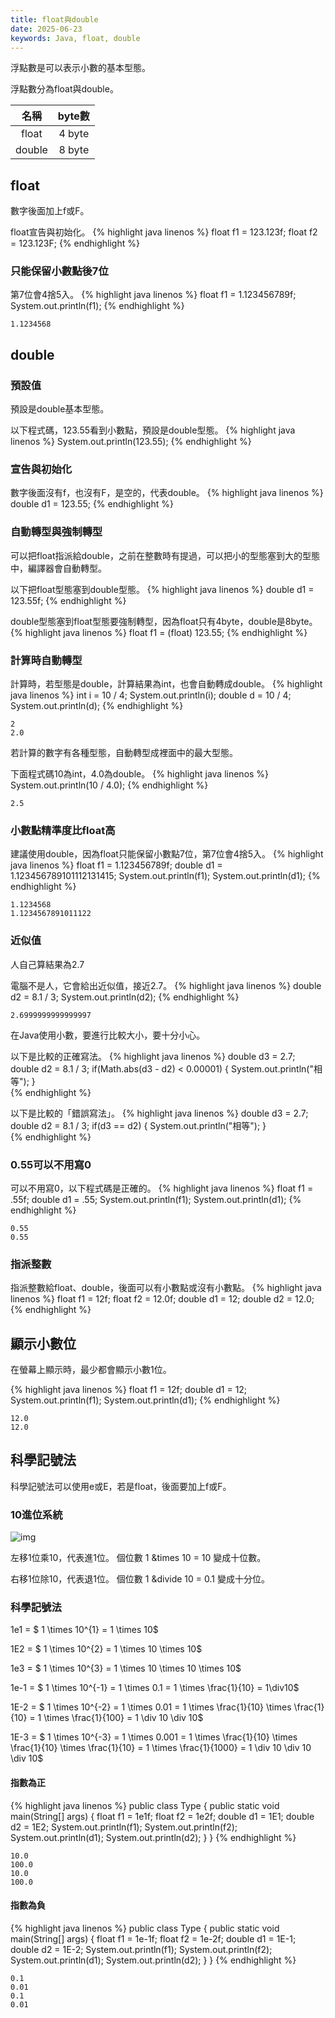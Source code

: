 ```yaml
---
title: float與double
date: 2025-06-23
keywords: Java, float, double
---
```

浮點數是可以表示小數的基本型態。

浮點數分為float與double。

|名稱|byte數|
|:--:|:--:|
|float |4 byte|
|double|8 byte|

## float
數字後面加上f或F。

float宣告與初始化。
{% highlight java linenos %}
float f1 = 123.123f;
float f2 = 123.123F;
{% endhighlight %}

### 只能保留小數點後7位
第7位會4捨5入。
{% highlight java linenos %}
float f1 = 1.123456789f;
System.out.println(f1);
{% endhighlight %}
```
1.1234568
```

## double
### 預設值
預設是double基本型態。

以下程式碼，123.55看到小數點，預設是double型態。
{% highlight java linenos %}
System.out.println(123.55);
{% endhighlight %}

### 宣告與初始化
數字後面沒有f，也沒有F，是空的，代表double。
{% highlight java linenos %}
double d1 = 123.55;
{% endhighlight %}

### 自動轉型與強制轉型
可以把float指派給double，之前在整數時有提過，可以把小的型態塞到大的型態中，編譯器會自動轉型。

以下把float型態塞到double型態。
{% highlight java linenos %}
double d1 = 123.55f;
{% endhighlight %}

double型態塞到float型態要強制轉型，因為float只有4byte，double是8byte。
{% highlight java linenos %}
float f1 = (float) 123.55;
{% endhighlight %}

### 計算時自動轉型
計算時，若型態是double，計算結果為int，也會自動轉成double。
{% highlight java linenos %}
int i = 10 / 4;
System.out.println(i);
double d = 10 / 4;
System.out.println(d);
{% endhighlight %}
```
2
2.0
```

若計算的數字有各種型態，自動轉型成裡面中的最大型態。

下面程式碼10為int，4.0為double。
{% highlight java linenos %}
System.out.println(10 / 4.0);
{% endhighlight %}
```
2.5
```

### 小數點精準度比float高
建議使用double，因為float只能保留小數點7位，第7位會4捨5入。
{% highlight java linenos %}
float f1 = 1.123456789f;
double d1 = 1.123456789101112131415;
System.out.println(f1);
System.out.println(d1);
{% endhighlight %}
```
1.1234568
1.1234567891011122
```

### 近似值
人自己算結果為2.7

電腦不是人，它會給出近似值，接近2.7。
{% highlight java linenos %}
double d2 = 8.1 / 3;
System.out.println(d2);
{% endhighlight %}
```
2.6999999999999997
```

在Java使用小數，要進行比較大小，要十分小心。

以下是比較的正確寫法。
{% highlight java linenos %}
double d3 = 2.7;
double d2 = 8.1 / 3;
if(Math.abs(d3 - d2) < 0.00001) {
  System.out.println("相等");
}    
{% endhighlight %}

以下是比較的「錯誤寫法」。
{% highlight java linenos %}
double d3 = 2.7;
double d2 = 8.1 / 3;
if(d3 == d2) {
  System.out.println("相等");
}    
{% endhighlight %}
### 0.55可以不用寫0
可以不用寫0，以下程式碼是正確的。
{% highlight java linenos %}
  float f1 = .55f;
  double d1 = .55;
  System.out.println(f1);
  System.out.println(d1);
{% endhighlight %}
```
0.55
0.55
```
### 指派整數
指派整數給float、double，後面可以有小數點或沒有小數點。
{% highlight java linenos %}
float f1 = 12f;
float f2 = 12.0f;
double d1 = 12;
double d2 = 12.0;
{% endhighlight %}

## 顯示小數位
在螢幕上顯示時，最少都會顯示小數1位。

{% highlight java linenos %}
  float f1 = 12f;
  double d1 = 12;
  System.out.println(f1);
  System.out.println(d1);
{% endhighlight %}
```
12.0
12.0
```

## 科學記號法
科學記號法可以使用e或E，若是float，後面要加上f或F。

### 10進位系統

![img]({{site.imgurl}}/java/decimal.png)

左移1位乘10，代表進1位。 個位數 1 &times 10 = 10  變成十位數。

右移1位除10，代表退1位。 個位數 1 &divide 10 = 0.1 變成十分位。

### 科學記號法
1e1 = $ 1 \times 10^{1} = 1 \times 10$ 

1E2 = $ 1 \times 10^{2} = 1 \times 10 \times 10$

1e3 = $ 1 \times 10^{3} = 1 \times 10 \times 10 \times 10$

1e-1 = $ 1 \times 10^{-1} = 1 \times 0.1 = 1 \times \frac{1}{10} =  1\div10$

1E-2 = $ 1 \times 10^{-2} = 1 \times 0.01 = 1 \times \frac{1}{10} \times \frac{1}{10} =  1 \times \frac{1}{100} = 1 \div 10 \div 10$

1E-3 = $ 1 \times 10^{-3} = 1 \times 0.001 = 1 \times \frac{1}{10} \times \frac{1}{10} \times \frac{1}{10} =  1 \times \frac{1}{1000} = 1 \div 10 \div 10 \div 10$

#### 指數為正
{% highlight java linenos %}
public class Type {
  public static void main(String[] args) {
    float f1 = 1e1f;
    float f2 = 1e2f;
    double d1 = 1E1;
    double d2 = 1E2;
    System.out.println(f1);
    System.out.println(f2);
    System.out.println(d1);
    System.out.println(d2);
  }
}
{% endhighlight %}
```
10.0
100.0
10.0
100.0
```

#### 指數為負
{% highlight java linenos %}
public class Type {
  public static void main(String[] args) {
    float f1 = 1e-1f;
    float f2 = 1e-2f;
    double d1 = 1E-1;
    double d2 = 1E-2;
    System.out.println(f1);
    System.out.println(f2);
    System.out.println(d1);
    System.out.println(d2);
  }
}
{% endhighlight %}
```
0.1
0.01
0.1
0.01
```